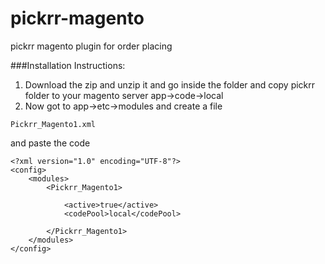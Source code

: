 # pickrr-magento
pickrr magento plugin for order placing


###Installation Instructions:
1. Download the zip and unzip it and go inside the folder and copy pickrr folder to your magento server  app->code->local
2. Now got to app->etc->modules and create a file 
```
Pickrr_Magento1.xml 
```
and paste the code

```
<?xml version="1.0" encoding="UTF-8"?>
<config>
    <modules>
        <Pickrr_Magento1>

            <active>true</active>
            <codePool>local</codePool>

        </Pickrr_Magento1>
    </modules>
</config>
```


